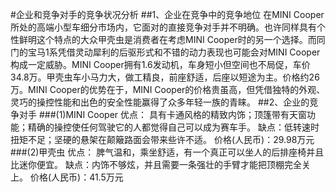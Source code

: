 #企业和竞争对手的竞争状况分析
##1、企业在竞争中的竞争地位
在MINI Cooper所处的高端小型车细分市场内，它面对的直接竞争对手并不明确。也许同样具有个性鲜明这个特点的大众甲壳虫是消费者在考虑MINI Cooper时的另一个选择。而同门的宝马1系凭借灵动犀利的后驱形式和不错的动力表现也可能会对MINI Cooper构成一定威胁。MINI Cooper拥有1.6发动机，车身短小但空间也不局促，车价34.8万。甲壳虫车小马力大，做工精良，前座舒适，后座以短途为主。价格约26万。MINI Cooper的优势在于，MINI Cooper的价格贵虽高，但凭借独特的外观、灵巧的操控性能和出色的安全性能赢得了众多年轻一族的青睐。
##2、企业的竞争对手 
###(1)MINI Cooper
优点： 具有卡通风格的精致内饰；顶篷带有天窗功能；精确的操控使任何驾驶它的人都觉得自己可以成为赛车手。
缺点：低转速时扭矩不足；坚硬的悬架在颠簸路面会带来些许不适。
价格(人民币)：29.98万元
###(2)甲壳虫
优点： 脾气温和，乘坐舒适，有一个真正可以坐人的后排座椅并且比迷你便宜。
缺点：内饰不够炫，并且需要一条强壮的手臂才能把顶棚完全关上。
价格(人民币)：41.5万元
